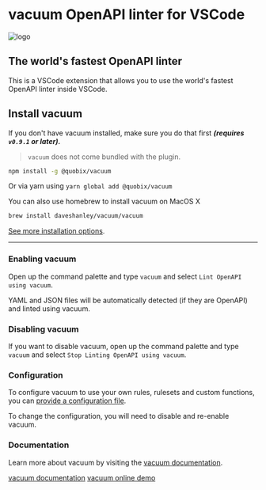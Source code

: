 # vacuum OpenAPI linter for VSCode    

![logo](https://quobix.com/images/vacuum/logo.png)

## The world's fastest OpenAPI linter

This is a VSCode extension that allows you to use the world's fastest OpenAPI linter inside VSCode.

## Install vacuum

If you don't have vacuum installed, make sure you do that first **_(requires `v0.9.1` or later)._**

> `vacuum` does not come bundled with the plugin.

```bash
npm install -g @quobix/vacuum
```

Or via yarn using `yarn global add @quobix/vacuum`

You can also use homebrew to install vacuum on MacOS X

```bash
brew install daveshanley/vacuum/vacuum
```
[See more installation options](https://quobix.com/vacuum/installing).

---

### Enabling vacuum

Open up the command palette and type `vacuum` and select `Lint OpenAPI using vacuum`.

YAML and JSON files will be automatically detected (if they are OpenAPI) and linted using vacuum.

### Disabling vacuum

If you want to disable vacuum, open up the command palette and type `vacuum` and select `Stop Linting OpenAPI using vacuum`.

### Configuration

To configure vacuum to use your own rules, rulesets and custom functions, you can 
[provide a configuration file](https://quobix.com/vacuum/configuring).

To change the configuration, you will need to disable and re-enable vacuum.

### Documentation

Learn more about vacuum by visiting the [vacuum documentation](https://quobix.com/vacuum/).

[vacuum documentation](https://quobix.com/vacuum/)
[vacuum online demo](https://quobix.com/vacuum/demo)



